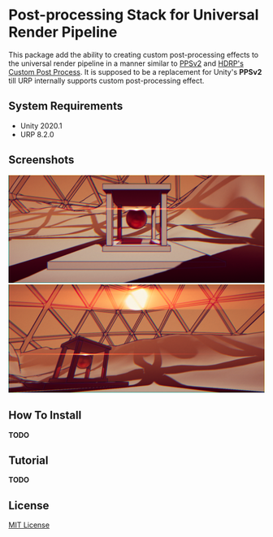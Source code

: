 # Post-processing Stack for Universal Render Pipeline

This package add the ability to creating custom post-processing effects to the universal render pipeline in a manner similar to [PPSv2](https://github.com/Unity-Technologies/PostProcessing) and [HDRP's Custom Post Process](https://docs.unity3d.com/Packages/com.unity.render-pipelines.high-definition@8.2/manual/Custom-Post-Process.html). It is supposed to be a replacement for Unity's **PPSv2** till URP internally supports custom post-processing effect.

## System Requirements

* Unity 2020.1
* URP 8.2.0

## Screenshots

![Scene-Screenshot-1](Documentation~/scene-screenshot-1.png)
![Scene-Screenshot-2](Documentation~/scene-screenshot-2.png)

## How To Install

**TODO**

## Tutorial

**TODO**

## License
 [MIT License](LICENSE.md)